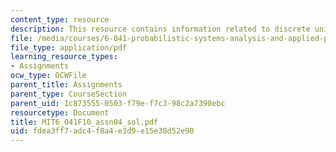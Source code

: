 ```yaml
---
content_type: resource
description: This resource contains information related to discrete uniform.
file: /media/courses/6-041-probabilistic-systems-analysis-and-applied-probability-fall-2010/fdea3ff7adc4f8a4e3d9e15e38d52e90_MIT6_041F10_assn04_sol.pdf
file_type: application/pdf
learning_resource_types:
- Assignments
ocw_type: OCWFile
parent_title: Assignments
parent_type: CourseSection
parent_uid: 1c873555-0503-f79e-f7c3-98c2a7390ebc
resourcetype: Document
title: MIT6_041F10_assn04_sol.pdf
uid: fdea3ff7-adc4-f8a4-e3d9-e15e38d52e90
---
```

